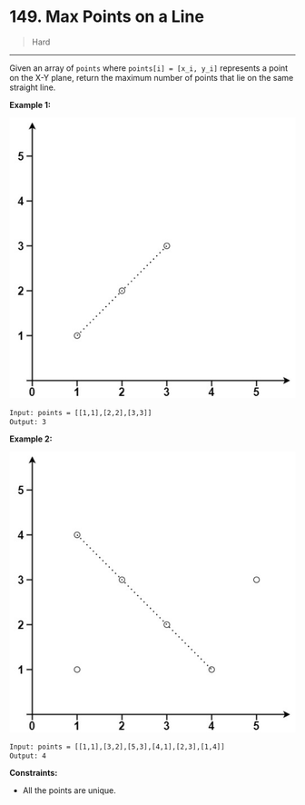 # 149. Max Points on a Line

> Hard

------

Given an array of `points` where `points[i] = [x_i, y_i]` represents a point on the X-Y plane, return the maximum number of points that lie on the same straight line.

**Example 1:**

![grid-1](images/grid-1.jpg)

```
Input: points = [[1,1],[2,2],[3,3]]
Output: 3
```

**Example 2:**

![grid-2](images/grid-2.jpg)

```
Input: points = [[1,1],[3,2],[5,3],[4,1],[2,3],[1,4]]
Output: 4
```

**Constraints:**

- All the points are unique.